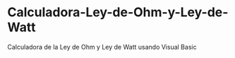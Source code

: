 # Calculadora-Ley-de-Ohm-y-Ley-de-Watt
Calculadora de la Ley de Ohm y Ley de Watt usando Visual Basic 
